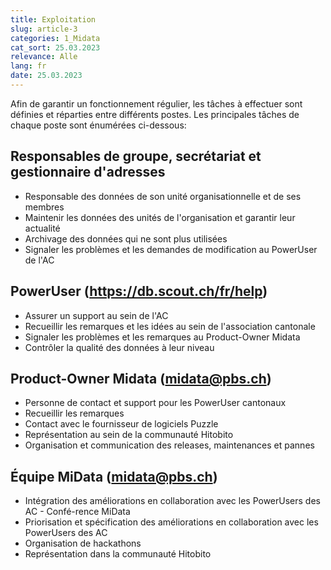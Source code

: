 ```yaml
---
title: Exploitation
slug: article-3
categories: 1_Midata
cat_sort: 25.03.2023
relevance: Alle
lang: fr
date: 25.03.2023
---
```


Afin de garantir un fonctionnement régulier, les tâches à effectuer sont définies et réparties entre différents postes. Les principales tâches de chaque poste sont énumérées ci-dessous: 

## Responsables de groupe, secrétariat et gestionnaire d'adresses
* Responsable des données de son unité organisationnelle et de ses membres 
* Maintenir les données des unités de l'organisation et garantir leur actualité 
* Archivage des données qui ne sont plus utilisées
* Signaler les problèmes et les demandes de modification au PowerUser de l'AC 

## PowerUser (https://db.scout.ch/fr/help)  
* Assurer un support au sein de l'AC
* Recueillir les remarques et les idées au sein de l'association cantonale
* Signaler les problèmes et les remarques au Product-Owner Midata
* Contrôler la qualité des données à leur niveau

## Product-Owner Midata ([midata@pbs.ch](mailto:midata@pbs.ch))  
* Personne de contact et support pour les PowerUser cantonaux
* Recueillir les remarques
* Contact avec le fournisseur de logiciels Puzzle
* Représentation au sein de la communauté Hitobito
* Organisation et communication des releases, maintenances et pannes

## Équipe MiData ([midata@pbs.ch](mailto:midata@pbs.ch))  
* Intégration des améliorations en collaboration avec les PowerUsers des AC - Confé-rence MiData
* Priorisation et spécification des améliorations en collaboration avec les PowerUsers des AC
* Organisation de hackathons
* Représentation dans la communauté Hitobito
